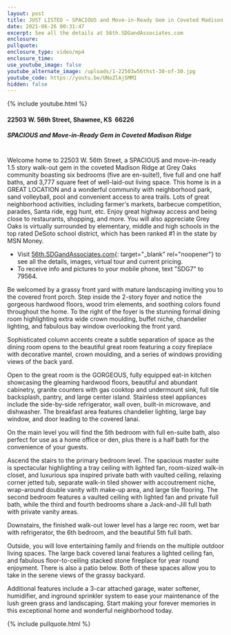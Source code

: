 ```yaml
---
layout: post
title: JUST LISTED ~ SPACIOUS and Move-in-Ready Gem in Coveted Madison Ridge
date: 2021-06-26 00:31:47
excerpt: See all the details at 56th.SDGandAssociates.com
enclosure:
pullquote:
enclosure_type: video/mp4
enclosure_time:
use_youtube_image: false
youtube_alternate_image: /uploads/1-22503w56thst-30-of-30.jpg
youtube_code: https://youtu.be/UNoZlAjSMMI
hidden: false
---
```

{% include youtube.html %}

#### 22503 W. 56th Street, Shawnee, KS&nbsp; 66226

##### SPACIOUS and Move-in-Ready Gem in Coveted Madison Ridge<br>&nbsp;

Welcome home to 22503 W. 56th Street, a SPACIOUS and move-in-ready 1.5 story walk-out gem in the coveted Madison Ridge at Grey Oaks community boasting six bedrooms (five are en-suite\!), five full and one half baths, and 3,777 square feet of well-laid-out living space. This home is in a GREAT LOCATION and a wonderful community with neighborhood park, sand volleyball, pool and convenient access to area trails. Lots of great neighborhood activities, including farmer's markets, barbecue competition, parades, Santa ride, egg hunt, etc. Enjoy great highway access and being close to restaurants, shopping, and more. You will also appreciate Grey Oaks is virtually surrounded by elementary, middle and high schools in the top rated DeSoto school district, which has been ranked \#1 in the state by MSN Money.

* Visit [56th.SDGandAssociates.com](http://56th.SDGandAssociates.com){: target="_blank" rel="noopener"} to see all the details, images, virtual tour and current pricing.
* To receive info and pictures to your mobile phone, text "SDG7" to 79564.

Be welcomed by a grassy front yard with mature landscaping inviting you to the covered front porch. Step inside the 2-story foyer and notice the gorgeous hardwood floors, wood trim elements, and soothing colors found throughout the home. To the right of the foyer is the stunning formal dining room highlighting extra wide crown moulding, buffet niche, chandelier lighting, and fabulous bay window overlooking the front yard.

Sophisticated column accents create a subtle separation of space as the dining room opens to the beautiful great room featuring a cozy fireplace with decorative mantel, crown moulding, and a series of windows providing views of the back yard.

Open to the great room is the GORGEOUS, fully equipped eat-in kitchen showcasing the gleaming hardwood floors, beautiful and abundant cabinetry, granite counters with gas cooktop and undermount sink, full tile backsplash, pantry, and large center island. Stainless steel appliances include the side-by-side refrigerator, wall oven, built-in microwave, and dishwasher. The breakfast area features chandelier lighting, large bay window, and door leading to the covered lanai.

On the main level you will find the 5th bedroom with full en-suite bath, also perfect for use as a home office or den, plus there is a half bath for the convenience of your guests.

Ascend the stairs to the primary bedroom level. The spacious master suite is spectacular highlighting a tray ceiling with lighted fan, room-sized walk-in closet, and luxurious spa inspired private bath with vaulted ceiling, relaxing corner jetted tub, separate walk-in tiled shower with accoutrement niche, wrap-around double vanity with make-up area, and large tile flooring. The second bedroom features a vaulted ceiling with lighted fan and private full bath, while the third and fourth bedrooms share a Jack-and-Jill full bath with private vanity areas.

Downstairs, the finished walk-out lower level has a large rec room, wet bar with refrigerator, the 6th bedroom, and the beautiful 5th full bath.

Outside, you will love entertaining family and friends on the multiple outdoor living spaces. The large back covered lanai features a lighted ceiling fan, and fabulous floor-to-ceiling stacked stone fireplace for year round enjoyment. There is also a patio below. Both of these spaces allow you to take in the serene views of the grassy backyard.

Additional features include a 3-car attached garage, water softener, humidifier, and inground sprinkler system to ease your maintenance of the lush green grass and landscaping. Start making your forever memories in this exceptional home and wonderful neighborhood today.

{% include pullquote.html %}
